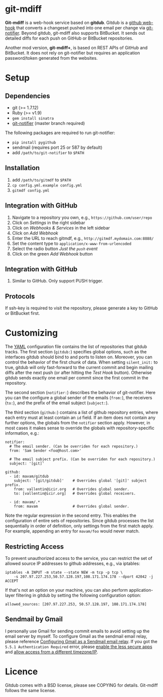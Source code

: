 git-mdiff
=========

**Git-mdiff** is a web-hook service based on **gitdub**. Gitdub is a
[github web-hook][post-receive-hook] that converts a changeset pushed
into one email per change via [git-notifier][git-notifier].
Beyond gitdub, git-mdiff also supports BitBucket. It sends out detailed
diffs for each push on GitHub or BitBucket repositories.

Another mod version, **git-mdiff+**, is based on REST APIs of GitHub
and BitBucket. It does not rely on git-notifier but requires an application
password/token generated from the websites.

Setup
=====

Dependencies
------------

  - git (>= 1.7.12)
  - Ruby (>= v1.9)
  - `gem install sinatra`
  - [git-notifier][git-notifier] (master branch required)

The following packages are required to run git-notifier:

  - `pip install pygithub`
  - sendmail (requires port 25 or 587 by default)
  - add `/path/to/git-notifier` to `$PATH`

Installation
------------

  1. add `/path/to/gitmdf` to `$PATH`
  1. `cp config.yml.example config.yml`
  1. `gitmdf config.yml`

Integration with GitHub
-----------------------

  1. Navigate to a repository you own, e.g., `https://github.com/user/repo`
  1. Click on *Settings* in the right sidebar
  1. Click on *Webhooks & Services* in the left sidebar
  1. Click on *Add Webhook*
  1. Enter the URL to reach gitmdf, e.g., `http://gitmdf.mydomain.com:8888/`
  1. Set the content type to `application/x-www-from-urlencoded`
  1. Select the radio button *Just the `push` event*
  1. Click on the green *Add Webhook* button

Integration with GitHub
-----------------------

  1. Similar to GitHub. Only support PUSH trigger.

Protocols
---------

If ssh-key is required to visit the repository, please generate a key to
GitHub or BitBucket first.

Customizing
===========

The [YAML](http://www.yaml.org) configuration file contains the list of
repositories that gitdub tracks. The first section (`gitdub:`) specifies global
options, such as the interfaces gitdub should bind to and ports to listen on. 
Moreover, you can control the behavior of the first chunk of data. When setting
`silent_init:` to true, gitdub will only fast-forward to the current commit and
begin mailing diffs after the next push (or after hitting the *Test Hook*
button). Otherwise gitdub sends exactly one email per commit since the first
commit in the repository.

The second section (`notifier:`) describes the behavior of git-notifier. Here you
can the configure a global sender of the emails (`from:`), the receivers
(`to:`), and the prefix of the email subject (`subject:`).

The third section (`github:`) contains a list of github repository entries,
where each entry must at least contain an `id` field. If an item does not
contain any further options, the globals from the `notifier` section apply.
However, in most cases it makes sense to override the globals with
repository-specific information, e.g.:

    notifier:
      # The email sender. (Can be overriden for each repository.)
      from: 'Sam Sender <foo@host.com>'

      # The email subject prefix. (Can be overriden for each repository.)
      subject: '[git]'

    github:
      - id: mavam/gitdub
        subject: '[git/gitdub]'    # Overrides global '[git]' subject prefix.
        from: vallentin@icir.org   # Overrides global sender.
        to: [vallentin@icir.org]   # Overrides global receivers.

      - id: mavam/.*
        from: mavam                # Overrides global sender.

Note the regular expression in the second entry. This enables the configuration
of entire sets of repositories. Since gitdub processes the list sequentially in
order of definition, only settings from the first match apply. For example,
appending an entry for `mavam/foo` would never match.

Restricting Access
------------------

To prevent unauthorized access to the service, you can restrict the set of
allowed source IP addresses to github addresses, e.g., via iptables:

    iptables -A INPUT -m state --state NEW -m tcp -p tcp \
        -s 207.97.227.253,50.57.128.197,108.171.174.178 --dport 42042 -j ACCEPT

If that's not an option on your machine, you can also perform application-layer
filtering in gitdub by setting the following configuration option:

    allowed_sources: [207.97.227.253, 50.57.128.197, 108.171.174.178]

Sendmail by Gmail
-----------------

I personally use Gmail for sending commit emails to avoid setting up the
email server by myself. To configure Gmail as the sendmail email relay,
please reference
[Configuring Gmail as a Sendmail email relay](https://linuxconfig.org/configuring-gmail-as-sendmail-email-relay).
If you got the `5.5.1 Authentication Required` error,
please [enable the less secure apps](https://www.google.com/settings/security/lesssecureapps)
and [allow access from a different timezone/IP](https://g.co/allowaccess).

Licence
=======

Gitdub comes with a BSD license, please see COPYING for details.
Git-mdiff follows the same license.

[git-notifier]: http://www.icir.org/robin/git-notifier
[sinatra]: http://www.sinatrarb.com
[post-receive-hook]: https://help.github.com/articles/post-receive-hooks
